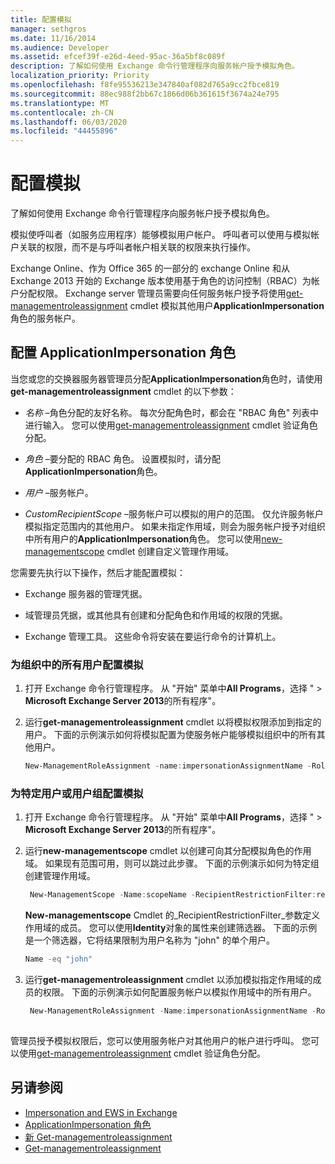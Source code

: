 ```yaml
---
title: 配置模拟
manager: sethgros
ms.date: 11/16/2014
ms.audience: Developer
ms.assetid: efcef39f-e26d-4eed-95ac-36a5bf8c089f
description: 了解如何使用 Exchange 命令行管理程序向服务帐户授予模拟角色。
localization_priority: Priority
ms.openlocfilehash: f8fe95536213e347840af082d765a9cc2fbce819
ms.sourcegitcommit: 88ec988f2bb67c1866d06b361615f3674a24e795
ms.translationtype: MT
ms.contentlocale: zh-CN
ms.lasthandoff: 06/03/2020
ms.locfileid: "44455896"
---
```

# <a name="configure-impersonation"></a>配置模拟

了解如何使用 Exchange 命令行管理程序向服务帐户授予模拟角色。 
  
模拟使呼叫者（如服务应用程序）能够模拟用户帐户。 呼叫者可以使用与模拟帐户关联的权限，而不是与呼叫者帐户相关联的权限来执行操作。
  
Exchange Online、作为 Office 365 的一部分的 exchange Online 和从 Exchange 2013 开始的 Exchange 版本使用基于角色的访问控制（RBAC）为帐户分配权限。 Exchange server 管理员需要向任何服务帐户授予将使用[get-managementroleassignment](https://msdn.microsoft.com/library/34d4f2e3-f2c5-49e1-a6a9-1366da65a78c.aspx) cmdlet 模拟其他用户**ApplicationImpersonation**角色的服务帐户。 
  
## <a name="configuring-the-applicationimpersonation-role"></a>配置 ApplicationImpersonation 角色

当您或您的交换器服务器管理员分配**ApplicationImpersonation**角色时，请使用**get-managementroleassignment** cmdlet 的以下参数： 
  
-  _名称_ &ndash;角色分配的友好名称。 每次分配角色时，都会在 "RBAC 角色" 列表中进行输入。 您可以使用[get-managementroleassignment](https://msdn.microsoft.com/library/a3a6ee46-061b-444a-8639-43a416309445.aspx) cmdlet 验证角色分配。 
    
-  _角色_ &ndash;要分配的 RBAC 角色。 设置模拟时，请分配**ApplicationImpersonation**角色。 
    
-  _用户_ &ndash;服务帐户。 
    
-  _CustomRecipientScope_ &ndash;服务帐户可以模拟的用户的范围。 仅允许服务帐户模拟指定范围内的其他用户。 如果未指定作用域，则会为服务帐户授予对组织中所有用户的**ApplicationImpersonation**角色。 您可以使用[new-managementscope](https://msdn.microsoft.com/library/1ea1f474-69d6-48c0-9beb-bfa4442c5dab.aspx) cmdlet 创建自定义管理作用域。 
    
您需要先执行以下操作，然后才能配置模拟：
  
- Exchange 服务器的管理凭据。
    
- 域管理员凭据，或其他具有创建和分配角色和作用域的权限的凭据。
    
- Exchange 管理工具。 这些命令将安装在要运行命令的计算机上。
    
### <a name="to-configure-impersonation-for-all-users-in-an-organization"></a>为组织中的所有用户配置模拟

1. 打开 Exchange 命令行管理程序。 从 "开始" 菜单中**All Programs**，选择 "  >  **Microsoft Exchange Server 2013**的所有程序"。 
    
2. 运行**get-managementroleassignment** cmdlet 以将模拟权限添加到指定的用户。 下面的示例演示如何将模拟配置为使服务帐户能够模拟组织中的所有其他用户。 
    
   ```powershell
   New-ManagementRoleAssignment -name:impersonationAssignmentName -Role:ApplicationImpersonation -User:serviceAccount 
   ```

### <a name="to-configure-impersonation-for-specific-users-or-groups-of-users"></a>为特定用户或用户组配置模拟

1. 打开 Exchange 命令行管理程序。 从 "开始" 菜单中**All Programs**，选择 "  >  **Microsoft Exchange Server 2013**的所有程序"。 
    
2. 运行**new-managementscope** cmdlet 以创建可向其分配模拟角色的作用域。 如果现有范围可用，则可以跳过此步骤。 下面的示例演示如何为特定组创建管理作用域。 
    
   ```powershell
    New-ManagementScope -Name:scopeName -RecipientRestrictionFilter:recipientFilter
   ```

   **New-managementscope** Cmdlet 的_RecipientRestrictionFilter_参数定义作用域的成员。 您可以使用**Identity**对象的属性来创建筛选器。 下面的示例是一个筛选器，它将结果限制为用户名称为 "john" 的单个用户。 
    
   ```powershell
   Name -eq "john"
   ```

3. 运行**get-managementroleassignment** cmdlet 以添加模拟指定作用域的成员的权限。 下面的示例演示如何配置服务帐户以模拟作用域中的所有用户。 
    
   ```powershell
    New-ManagementRoleAssignment -Name:impersonationAssignmentName -Role:ApplicationImpersonation -User:serviceAccount -CustomRecipientWriteScope:scopeName
    
   ```


管理员授予模拟权限后，您可以使用服务帐户对其他用户的帐户进行呼叫。 您可以使用[get-managementroleassignment](https://msdn.microsoft.com/library/a3a6ee46-061b-444a-8639-43a416309445.aspx) cmdlet 验证角色分配。 
  
## <a name="see-also"></a>另请参阅

- [Impersonation and EWS in Exchange](impersonation-and-ews-in-exchange.md)
- [ApplicationImpersonation 角色](https://technet.microsoft.com/library/dd776119%28v=exchg.150%29.aspx)   
- [新 Get-managementroleassignment](https://msdn.microsoft.com/library/34d4f2e3-f2c5-49e1-a6a9-1366da65a78c.aspx)    
- [Get-managementroleassignment](https://msdn.microsoft.com/library/a3a6ee46-061b-444a-8639-43a416309445.aspx)
    

